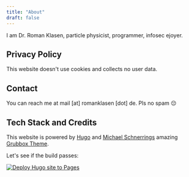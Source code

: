 ```yaml
---
title: "About"
draft: false
---
```


I am Dr. Roman Klasen, particle physicist, programmer, infosec ejoyer.

## Privacy Policy

This website doesn't use cookies and collects no user data.

## Contact

You can reach me at mail [at] romanklasen [dot] de. Pls no spam 😔

## Tech Stack and Credits

This website is powered by [Hugo](https://gohugo.io/) and [Michael Schnerrings](https://schnerring.net) amazing [Grubbox Theme](https://github.com/schnerring/hugo-theme-gruvbox).

Let's see if the build passes:

[![Deploy Hugo site to Pages](https://github.com/rklasen/rklasen.github.io/actions/workflows/hugo.yml/badge.svg)](https://github.com/rklasen/rklasen.github.io/actions/workflows/hugo.yml)
